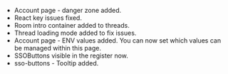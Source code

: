 - Account page - danger zone added.
- React key issues fixed.
- Room intro container added to threads.
- Thread loading mode added to fix issues.
- Account page - ENV values added. You can now set which values can be managed within this page.
- SSOButtons visible in the register now.
- sso-buttons - Tooltip added.
